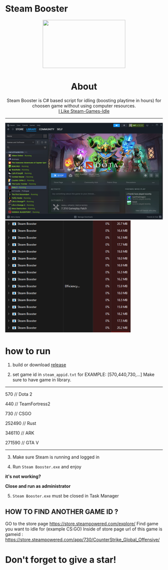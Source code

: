 # Steam Booster

<p align="center">
<img width="264.6" height="154" src="https://i.imgur.com/PUCBfA6.png">
</p>

<h1 align= "center"><b>
  About
  </b>
</h1>
<p align= "center">
Steam Booster is C# based script for idling (boosting playtime in hours) for choosen game without using computer resources.<br>
<a align= "center" href="https://github.com/Refloow/Steam-Games-Idle">I Like Steam-Games-Idle</a>
</p>
  <hr>


<img src="https://github.com/s-30j/Steam-Booster/blob/master/img.png"/>
<br>
<img src="https://github.com/s-30j/Steam-Booster/blob/master/img2.png"/>

# how to run

1. build or download [release]([https://github.com](https://github.com/s-30j/Steam-Booster/releases/))

2. set game id in `steam_appid.txt` for EXAMPLE: [570,440,730,...] Make sure to have game in library. 
<hr>

570 // Dota 2

440 // TeamFortress2

730 // CSGO

252490 // Rust

346110 // ARK

271590 // GTA V
<hr>

3. Make sure Steam is running and logged in

3. Run `Steam Booster.exe` and enjoy

**it's not working?**

**Close and run as administrator**

5. `Steam Booster.exe` must be closed in Task Manager



## HOW TO FIND ANOTHER GAME ID ? 

GO to the store page  https://store.steampowered.com/explore/
Find game you want to idle for (example CS:GO)
Inside of store page url of this game is gameid : https://store.steampowered.com/app/730/CounterStrike_Global_Offensive/

# Don't forget to give a star!
